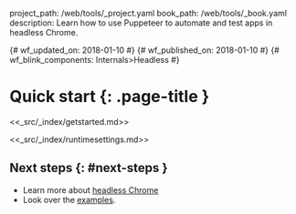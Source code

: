 project_path: /web/tools/_project.yaml book_path: /web/tools/_book.yaml description: Learn how to use Puppeteer to automate and test apps in headless Chrome.

{# wf_updated_on: 2018-01-10 #} {# wf_published_on: 2018-01-10 #} {# wf_blink_components: Internals>Headless #}

# Quick start {: .page-title }

<<_src/_index/getstarted.md>>

<<_src/_index/runtimesettings.md>>

## Next steps {: #next-steps }

* Learn more about [headless Chrome](/web/updates/2017/04/headless-chrome)
* Look over the [examples](./examples).